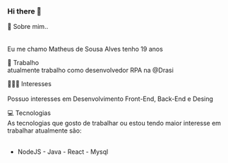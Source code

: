 ### Hi there 👋
💬 Sobre mim..
<br><br><br>Eu me chamo Matheus de Sousa Alves tenho 19 anos

💼 Trabalho
<br>atualmente trabalho como desenvolvedor RPA na @Drasi

👨🏻‍💻 Interesses
<br><br>Possuo interesses em Desenvolvimento Front-End, Back-End e Desing

💻 Tecnologias
<br>As tecnologias que gosto de trabalhar ou estou tendo maior interesse
em trabalhar atualmente são:<br>
<br>
- NodeJS - Java - React - Mysql

<!--
**msalves008/msalves008** is a ✨ _special_ ✨ repository because its `README.md` (this file) appears on your GitHub profile.

Here are some ideas to get you started:

- 🔭 I’m currently working on ...
- 🌱 I’m currently learning ...
- 👯 I’m looking to collaborate on ...
- 🤔 I’m looking for help with ...
- 💬 Ask me about ...
- 📫 How to reach me: ...
- 😄 Pronouns: ...
- ⚡ Fun fact: ...
-->
